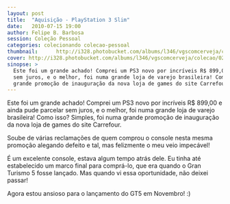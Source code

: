 ```yaml
---
layout: post
title:  "Aquisição - PlayStation 3 Slim"
date:   2010-07-15 19:00
author: Felipe B. Barbosa
session: Coleção Pessoal
categories: colecionando colecao-pessoal
thumbnail:      http://i328.photobucket.com/albums/l346/vgscomcerveja/colecao/02_ps3/post_thumbnail_zpsnzqpnqgv.jpg
cover: http://i328.photobucket.com/albums/l346/vgscomcerveja/colecao/02_ps3/post_header_zpsy3fezkmo.jpg
sinopse: >
  Este foi um grande achado! Comprei um PS3 novo por incríveis R$ 899,00 e ainda pude parcelar
  sem juros, e o melhor, foi numa grande loja de varejo brasileira! Como isso? Simples, foi numa
  grande promoção de inauguração da nova loja de games do site Carrefour.
---
```

Este foi um grande achado! Comprei um PS3 novo por incríveis R$ 899,00 e ainda pude parcelar
sem juros, e o melhor, foi numa grande loja de varejo brasileira! Como isso? Simples, foi numa
grande promoção de inauguração da nova loja de games do site Carrefour.

Soube de várias reclamações de quem comprou o console nesta mesma promoção alegando defeito e tal,
mas felizmente o meu veio impecável!

É um excelente console, estava algum tempo atrás dele. Eu tinha até estabelecido um marco final
para comprá-lo, que era quando o Gran Turismo 5 fosse lançado. Mas quando vi essa oportunidade,
não deixei passar!

Agora estou ansioso para o lançamento do GT5 em Novembro! :)
